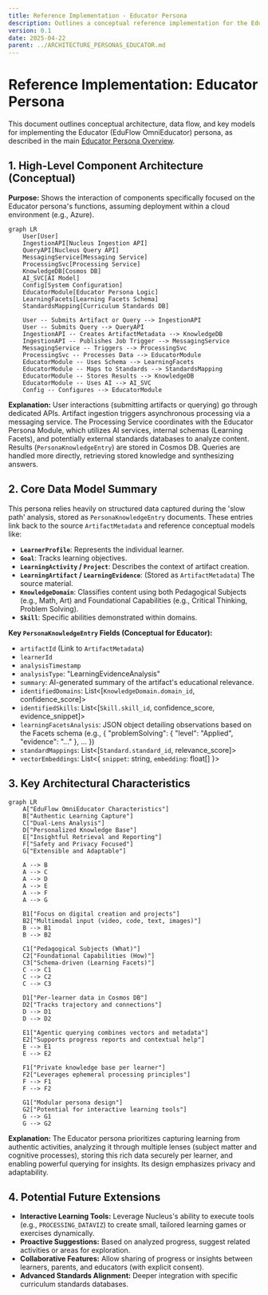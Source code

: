 ```yaml
---
title: Reference Implementation - Educator Persona
description: Outlines a conceptual reference implementation for the EduFlow OmniEducator persona within Nucleus.
version: 0.1
date: 2025-04-22
parent: ../ARCHITECTURE_PERSONAS_EDUCATOR.md
---
```


# Reference Implementation: Educator Persona

This document outlines conceptual architecture, data flow, and key models for implementing the Educator (EduFlow OmniEducator) persona, as described in the main [Educator Persona Overview](../ARCHITECTURE_PERSONAS_EDUCATOR.md).

## 1. High-Level Component Architecture (Conceptual)

**Purpose:** Shows the interaction of components specifically focused on the Educator persona's functions, assuming deployment within a cloud environment (e.g., Azure).

```mermaid
graph LR
    User[User]
    IngestionAPI[Nucleus Ingestion API]
    QueryAPI[Nucleus Query API]
    MessagingService[Messaging Service]
    ProcessingSvc[Processing Service]
    KnowledgeDB[Cosmos DB]
    AI_SVC[AI Model]
    Config[System Configuration]
    EducatorModule[Educator Persona Logic]
    LearningFacets[Learning Facets Schema]
    StandardsMapping[Curriculum Standards DB]

    User -- Submits Artifact or Query --> IngestionAPI
    User -- Submits Query --> QueryAPI
    IngestionAPI -- Creates ArtifactMetadata --> KnowledgeDB
    IngestionAPI -- Publishes Job Trigger --> MessagingService
    MessagingService -- Triggers --> ProcessingSvc
    ProcessingSvc -- Processes Data --> EducatorModule
    EducatorModule -- Uses Schema --> LearningFacets
    EducatorModule -- Maps to Standards --> StandardsMapping
    EducatorModule -- Stores Results --> KnowledgeDB
    EducatorModule -- Uses AI --> AI_SVC
    Config -- Configures --> EducatorModule
```

**Explanation:** User interactions (submitting artifacts or querying) go through dedicated APIs. Artifact ingestion triggers asynchronous processing via a messaging service. The Processing Service coordinates with the Educator Persona Module, which utilizes AI services, internal schemas (Learning Facets), and potentially external standards databases to analyze content. Results (`PersonaKnowledgeEntry`) are stored in Cosmos DB. Queries are handled more directly, retrieving stored knowledge and synthesizing answers.

## 2. Core Data Model Summary

This persona relies heavily on structured data captured during the 'slow path' analysis, stored as `PersonaKnowledgeEntry` documents. These entries link back to the source `ArtifactMetadata` and reference conceptual models like:

*   **`LearnerProfile`**: Represents the individual learner.
*   **`Goal`**: Tracks learning objectives.
*   **`LearningActivity` / `Project`**: Describes the context of artifact creation.
*   **`LearningArtifact` / `LearningEvidence`**: (Stored as `ArtifactMetadata`) The source material.
*   **`KnowledgeDomain`**: Classifies content using both Pedagogical Subjects (e.g., Math, Art) and Foundational Capabilities (e.g., Critical Thinking, Problem Solving).
*   **`Skill`**: Specific abilities demonstrated within domains.

**Key `PersonaKnowledgeEntry` Fields (Conceptual for Educator):**

*   `artifactId` (Link to `ArtifactMetadata`)
*   `learnerId`
*   `analysisTimestamp`
*   `analysisType`: "LearningEvidenceAnalysis"
*   `summary`: AI-generated summary of the artifact's educational relevance.
*   `identifiedDomains`: List<[`KnowledgeDomain.domain_id`, confidence_score]>
*   `identifiedSkills`: List<[`Skill.skill_id`, confidence_score, evidence_snippet]>
*   `learningFacetsAnalysis`: JSON object detailing observations based on the Facets schema (e.g., { "problemSolving": { "level": "Applied", "evidence": "..." }, ... })
*   `standardMappings`: List<[`Standard.standard_id`, relevance_score]>
*   `vectorEmbeddings`: List<{ `snippet`: string, `embedding`: float[] }>

## 3. Key Architectural Characteristics

```mermaid
graph LR
    A["EduFlow OmniEducator Characteristics"]
    B["Authentic Learning Capture"]
    C["Dual-Lens Analysis"]
    D["Personalized Knowledge Base"]
    E["Insightful Retrieval and Reporting"]
    F["Safety and Privacy Focused"]
    G["Extensible and Adaptable"]

    A --> B
    A --> C
    A --> D
    A --> E
    A --> F
    A --> G

    B1["Focus on digital creation and projects"]
    B2["Multimodal input (video, code, text, images)"]
    B --> B1
    B --> B2

    C1["Pedagogical Subjects (What)"]
    C2["Foundational Capabilities (How)"]
    C3["Schema-driven (Learning Facets)"]
    C --> C1
    C --> C2
    C --> C3

    D1["Per-learner data in Cosmos DB"]
    D2["Tracks trajectory and connections"]
    D --> D1
    D --> D2

    E1["Agentic querying combines vectors and metadata"]
    E2["Supports progress reports and contextual help"]
    E --> E1
    E --> E2

    F1["Private knowledge base per learner"]
    F2["Leverages ephemeral processing principles"]
    F --> F1
    F --> F2

    G1["Modular persona design"]
    G2["Potential for interactive learning tools"]
    G --> G1
    G --> G2
```

**Explanation:** The Educator persona prioritizes capturing learning from authentic activities, analyzing it through multiple lenses (subject matter and cognitive processes), storing this rich data securely per learner, and enabling powerful querying for insights. Its design emphasizes privacy and adaptability.

## 4. Potential Future Extensions

*   **Interactive Learning Tools:** Leverage Nucleus's ability to execute tools (e.g., `PROCESSING_DATAVIZ`) to create small, tailored learning games or exercises dynamically.
*   **Proactive Suggestions:** Based on analyzed progress, suggest related activities or areas for exploration.
*   **Collaborative Features:** Allow sharing of progress or insights between learners, parents, and educators (with explicit consent).
*   **Advanced Standards Alignment:** Deeper integration with specific curriculum standards databases.
